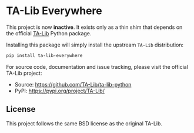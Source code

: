 # TA-Lib Everywhere

This project is now **inactive**.  It exists only as a thin shim that
depends on the official [TA-Lib](https://pypi.org/project/TA-Lib/)
Python package.

Installing this package will simply install the upstream
`TA-Lib` distribution:

```bash
pip install ta-lib-everywhere
```

For source code, documentation and issue tracking, please visit the
official TA-Lib project:

- Source: <https://github.com/TA-Lib/ta-lib-python>
- PyPI: <https://pypi.org/project/TA-Lib/>

## License

This project follows the same BSD license as the original TA-Lib.

